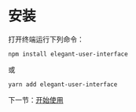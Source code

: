 # 安装

打开终端运行下列命令：

```
npm install elegant-user-interface
```

或

```
yarn add elegant-user-interface
```

下一节：[开始使用](#/doc/get-started)
